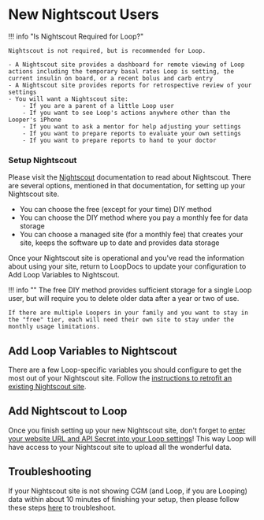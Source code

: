 # New Nightscout Users

!!! info "Is Nightscout Required for Loop?"

    Nightscout is not required, but is recommended for Loop.

    - A Nightscout site provides a dashboard for remote viewing of Loop actions including the temporary basal rates Loop is setting, the current insulin on board, or a recent bolus and carb entry
    - A Nightscout site provides reports for retrospective review of your settings
    - You will want a Nightscout site:
        - If you are a parent of a little Loop user
        - If you want to see Loop's actions anywhere other than the Looper's iPhone
        - If you want to ask a mentor for help adjusting your settings
        - If you want to prepare reports to evaluate your own settings
        - If you want to prepare reports to hand to your doctor


### Setup Nightscout

Please visit the [Nightscout](https://nightscout.github.io) documentation to read about Nightscout. There are several options, mentioned in that documentation, for setting up your Nightscout site.

  * You can choose the free (except for your time) DIY method
  * You can choose the DIY method where you pay a monthly fee for data storage
  * You can choose a managed site (for a monthly fee) that creates your site, keeps the software up to date and provides data storage

Once your Nightscout site is operational and you've read the information about using your site, return to LoopDocs to update your configuration to Add Loop Variables to Nightscout.

!!! info ""
    The free DIY method provides sufficient storage for a single Loop user, but will require you to delete older data after a year or two of use.

    If there are multiple Loopers in your family and you want to stay in the "free" tier, each will need their own site to stay under the monthly usage limitations.

## Add Loop Variables to Nightscout

There are a few Loop-specific variables you should configure to get the most out of your Nightscout site. Follow the [instructions to retrofit an existing Nightscout site](update_user.md#step-2-editadd-config-vars).

## Add Nightscout to Loop

Once you finish setting up your new Nightscout site, don't forget to [enter your website URL and API Secret into your Loop settings](../operation/loop-settings/services.md#nightscout)! This way Loop will have access to your Nightscout site to upload all the wonderful data.

## Troubleshooting

If your Nightscout site is not showing CGM (and Loop, if you are Looping) data within about 10 minutes of finishing your setup, then please follow these steps [here](troublehoot.md) to troubleshoot.
